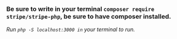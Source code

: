### Be sure to write in your terminal `composer require stripe/stripe-php`, be sure to have composer installed.
*Run `php -S localhost:3000 in` your terminal to run.*